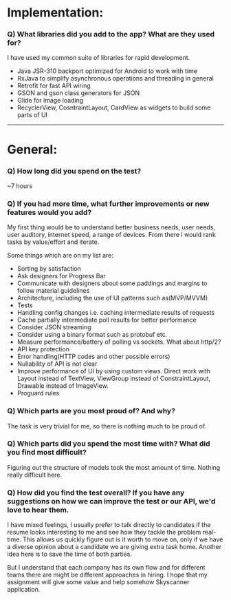 # Implementation:

### Q) What libraries did you add to the app? What are they used for?

I have used my common suite of libraries for rapid development.
- Java JSR-310 backport optimized for Android to work with time
- RxJava to simplify asynchronous operations and threading in general
- Retrofit for fast API wiring
- GSON and gson class generators for JSON
- Glide for image loading
- RecyclerView, CosntraintLayout, CardView as widgets to build some parts of UI 

---


# General:

### Q) How long did you spend on the test?

~7 hours

### Q) If you had more time, what further improvements or new features would you add?

My first thing would be to understand better business needs, user needs, user auditory, internet speed, a range of devices. From there I would rank tasks by value/effort and iterate.

Some things which are on my list are:

* Sorting by satisfaction
* Ask designers for Progress Bar
* Communicate with designers about some paddings and margins to follow material guidelines
* Architecture, including the use of UI patterns such as(MVP/MVVM)
* Tests
* Handling config changes i.e. caching intermediate results of requests
* Cache partially intermediate poll results for better performance
* Consider JSON streaming
* Consider using a binary format such as protobuf etc.
* Measure performance/battery of polling vs sockets. What about http/2?
* API key protection
* Error handling(HTTP codes and other possible errors)
* Nullability of API is not clear
* Improve performance of UI by using custom views. Direct work with Layout instead of TextView, ViewGroup instead of ConstraintLayout, Drawable instead of ImageView.
* Proguard rules

### Q) Which parts are you most proud of? And why?

The task is very trivial for me, so there is nothing much to be proud of.

### Q) Which parts did you spend the most time with? What did you find most difficult?

Figuring out the structure of models took the most amount of time. Nothing really difficult here.

### Q) How did you find the test overall? If you have any suggestions on how we can improve the test or our API, we'd love to hear them.

I have mixed feelings, I usually prefer to talk directly to candidates if the resume looks interesting to me and see how they tackle the problem real-time. This allows us quickly figure out is it worth to move on, only if we have a diverse opinion about a candidate we are giving extra task home. Another idea here is to save the time of both parties. 

But I understand that each company has its own flow and for different teams there are might be different approaches in hiring. I hope that my assignment will give some value and help somehow Skyscanner application.